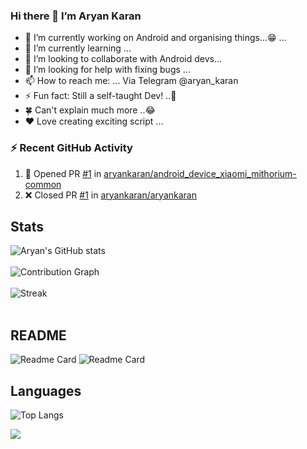### Hi there 👋 I’m Aryan Karan

- 🔭 I’m currently working on Android and organising things...😁 ...
- 🌱 I’m currently learning ...
- 👯 I’m looking to collaborate with Android devs...
- 🤔 I’m looking for help with fixing bugs ...
- 📫 How to reach me: ... Via Telegram @aryan_karan
- ⚡ Fun fact: Still a self-taught Dev! ..🤭
- 🍀 Can't explain much more ..😂
- ❤️ Love creating exciting script ...

### ⚡ Recent GitHub Activity

<!--START_SECTION:activity-->
1. 💪 Opened PR [#1](https://github.com/aryankaran/android_device_xiaomi_mithorium-common/pull/1) in [aryankaran/android_device_xiaomi_mithorium-common](https://github.com/aryankaran/android_device_xiaomi_mithorium-common)
2. ❌ Closed PR [#1](https://github.com/aryankaran/aryankaran/pull/1) in [aryankaran/aryankaran](https://github.com/aryankaran/aryankaran)
<!--END_SECTION:activity-->


## Stats
![Aryan's GitHub stats](https://github-readme-stats.vercel.app/api?username=aryankaran&count_private=true&show_icons=true&theme=solarized-light)
<br>
<br>
![Contribution Graph](https://activity-graph.herokuapp.com/graph?username=aryankaran&theme=react-dark&hide_border=true&area=true&color=F14199&line=EB3C7E&area_color=7C4E62)
<br>
<br>
![Streak](https://github-readme-streak-stats.herokuapp.com/?user=aryankaran&show_icons=true&locale=en&layout=compact&theme=radical&line_height=0)
<br>
<br>

## README
![Readme Card](https://github-readme-stats.vercel.app/api/pin/?username=aryankaran&repo=kernel_xiaomi_onclite&show_owner=true)
![Readme Card](https://github-readme-stats.vercel.app/api/pin/?username=aryankaran&repo=lenovo_TB-8304F1&show_owner=true)

## Languages
![Top Langs](https://github-readme-stats.vercel.app/api/top-langs/?username=aryankaran&layout=compact)

![](https://komarev.com/ghpvc/?username=aryankaran)

